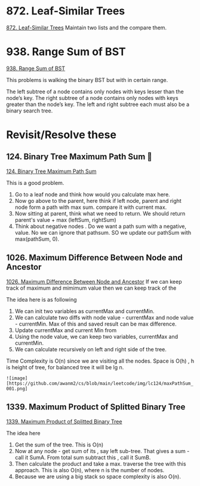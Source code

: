 # 872. Leaf-Similar Trees
[872. Leaf-Similar Trees](https://leetcode.com/problems/leaf-similar-trees/)
Maintain two lists and the compare them.

# 938. Range Sum of BST
[938. Range Sum of BST](https://leetcode.com/problems/range-sum-of-bst/)

This problems is walking the binary BST but with in certain range. 


The left subtree of a node contains only nodes with keys lesser than the node’s key.
The right subtree of a node contains only nodes with keys greater than the node’s key.
The left and right subtree each must also be a binary search tree.

# Revisit/Resolve  these

## 124. Binary Tree Maximum Path Sum :steam_locomotive:

[124. Binary Tree Maximum Path Sum](https://leetcode.com/problems/binary-tree-maximum-path-sum/)

This is a good problem. 
1. Go to a leaf node and think how would you calculate max here. 
2. Now go above to the parent, here think if left node, parent and right node form a path with max sum. compare it with current max.
3. Now sitting at parent, think what we need to return. We should return parent's value + max (leftSum, rightSum)
4. Think about negative nodes . Do we want a path sum with a negative, value. No we can ignore that pathsum. SO we update our pathSum with max(pathSum, 0).

## 1026. Maximum Difference Between Node and Ancestor 

[1026. Maximum Difference Between Node and Ancestor](https://leetcode.com/problems/maximum-difference-between-node-and-ancestor/)
If we can keep track of maximum and mimimum value then we can keep track of the 

The idea here is as following
1. We can init two variables as currentMax and currentMin.
2. We can calculate two diffs with node value - currentMax and node value - currentMin. Max of this and saved result can be max difference.
3. Update currentMax and current Min from 
4. Using the node value, we can keep two variables, currentMax and currentMin.
5. We can calculate recursively on left and right side of the tree.

Time Complexity is O(n) since we are visiting all the nodes. Space is O(h) , h is height of tree, for balanced tree it will be lg n.

``![image][https://github.com/awanm2/cs/blob/main/leetcode/img/lc124/maxPathSum_001.png]``

## 1339. Maximum Product of Splitted Binary Tree
[1339. Maximum Product of Splitted Binary Tree](https://leetcode.com/problems/maximum-product-of-splitted-binary-tree/)

The idea here
1. Get the sum of the tree. This is O(n)
2. Now at any node - get sum of its , say left sub-tree. That gives a sum - call it SumA. From total sum subtract this , call it SumB.
3. Then calculate the product and take a max. traverse the tree with this approach. This is also O(n), where n is the number of nodes.
4. Because we are using a big stack so space complexity is also O(n).